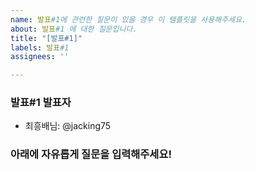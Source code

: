 ```yaml
---
name: 발표#1에 관련한 질문이 있을 경우 이 템플릿을 사용해주세요.
about: 발표#1 에 대한 질문입니다.
title: "[발표#1]"
labels: 발표#1
assignees: ''

---
```


### 발표#1 발표자
* 최흥배님: @jacking75

### 아래에 자유롭게 질문을 입력해주세요!
